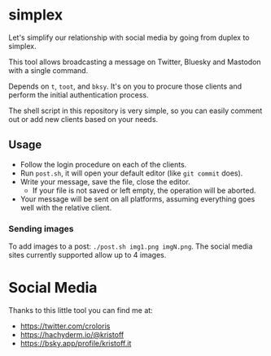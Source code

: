# simplex

Let's simplify our relationship with social media by going from duplex to simplex.

This tool allows broadcasting a message on Twitter, Bluesky and Mastodon with a single command.

Depends on `t`, `toot`, and `bksy`. It's on you to procure those clients and perform the initial authentication process.

The shell script in this repository is very simple, so you can easily comment out or add new clients based on your needs.

## Usage
- Follow the login procedure on each of the clients.
- Run `post.sh`, it will open your default editor (like `git commit` does). 
- Write your message, save the file, close the editor.
   - If your file is not saved or left empty, the operation will be aborted.
- Your message will be sent on all platforms, assuming everything goes well with the relative client.

### Sending images
To add images to a post: `./post.sh img1.png imgN.png`. 
The social media sites currently supported allow up to 4 images.
# Social Media

Thanks to this little tool you can find me at:

- https://twitter.com/croloris
- https://hachyderm.io/@kristoff
- https://bsky.app/profile/kristoff.it
